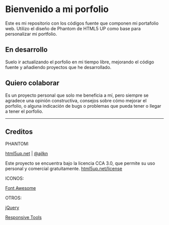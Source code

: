 # Bienvenido a mi porfolio

Este es mi repositorio con los códigos fuente que componen mi portafolio web.
Utilizo el diseño de Phantom de HTML5 UP como base para personalizar mi portfolio.



## En desarrollo

Suelo ir actualizando el porfolio en mi tiempo libre, mejorando el código fuente y añadiendo proyectos que he desarrollado.



## Quiero colaborar

Es un proyecto personal que solo me beneficia a mí, pero siempre se agradece una opinión constructiva, consejos sobre cómo mejorar el porfolio, o alguna indicación de bugs o problemas que pueda tener o llegar a tener el porfolio.

---

## Creditos

PHANTOM:

[html5up.net](https://html5up.net/) | [@ajlkn](https://twitter.com/ajlkn?lang=es)

Este proyecto se encuentra bajo la licencia CCA 3.0, que permite su uso personal y comercial gratuitamente. [html5up.net/license](html5up.net/license)

ICONOS:

[Font Awesome](https://fontawesome.com/)

OTROS:
	
[jQuery](jquery.com)

[Responsive Tools](github.com/ajlkn/responsive-tools)